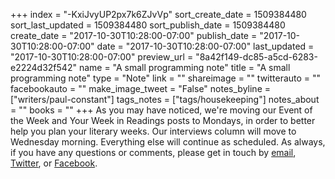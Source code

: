+++
index = "-KxiJvyUP2px7k6ZJvVp"
sort_create_date = 1509384480
sort_last_updated = 1509384480
sort_publish_date = 1509384480
create_date = "2017-10-30T10:28:00-07:00"
publish_date = "2017-10-30T10:28:00-07:00"
date = "2017-10-30T10:28:00-07:00"
last_updated = "2017-10-30T10:28:00-07:00"
preview_url = "8a42f149-dc85-a5cd-6283-e2224d32f542"
name = "A small programming note"
title = "A small programming note"
type = "Note"
link = ""
shareimage = ""
twitterauto = ""
facebookauto = ""
make_image_tweet = "False"
notes_byline = ["writers/paul-constant"]
tags_notes = ["tags/housekeeping"]
notes_about = ""
books = ""
+++
As you may have noticed, we're moving our Event of the Week and Your Week in Readings posts to Mondays, in order to better help you plan your literary weeks. Our interviews column will move to Wednesday morning. Everything else will continue as scheduled. As always, if you have any questions or comments, please get in touch by [email](http://www.seattlereviewofbooks.com/about/), [Twitter](https://twitter.com/seattlereviewof), or [Facebook](https://www.facebook.com/seattlereviewof).